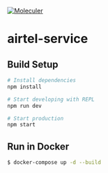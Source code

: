 [![Moleculer](https://img.shields.io/badge/Powered%20by-Moleculer-green.svg?colorB=0e83cd)](https://moleculer.services)

# airtel-service

## Build Setup

``` bash
# Install dependencies
npm install

# Start developing with REPL
npm run dev

# Start production
npm start
```

## Run in Docker

```bash
$ docker-compose up -d --build
```
